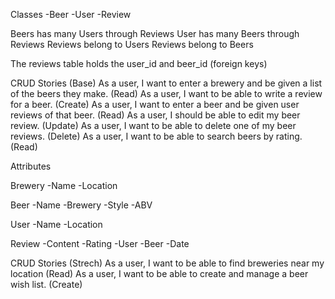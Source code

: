 Classes
  -Beer
  -User
  -Review

Beers has many Users through Reviews
User has many Beers through Reviews
Reviews belong to Users
Reviews belong to Beers

The reviews table holds the user_id and beer_id (foreign keys)

CRUD Stories (Base)
As a user, I want to enter a brewery and be given a list of the beers they make. (Read)
As a user, I want to be able to write a review for a beer. (Create)
As a user, I want to enter a beer and be given user reviews of that beer. (Read)
As a user, I should be able to edit my beer review. (Update)
As a user, I want to be able to delete one of my beer reviews. (Delete)
As a user, I want to be able to search beers by rating. (Read)



Attributes

Brewery
  -Name
  -Location

Beer
  -Name
  -Brewery
  -Style
  -ABV

User
  -Name
  -Location

Review
  -Content
  -Rating
  -User
  -Beer
  -Date

CRUD Stories (Strech)
As a user, I want to be able to find breweries near my location (Read)
As a user, I want to be able to create and manage a beer wish list. (Create)
